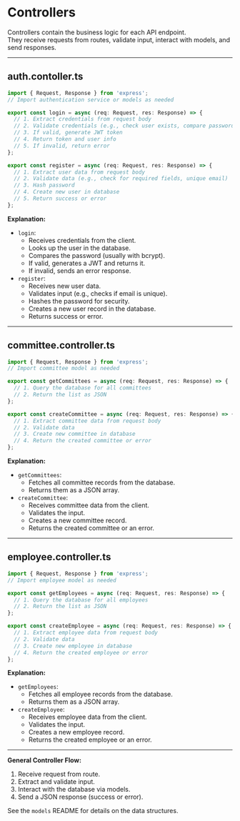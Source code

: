 # Controllers

Controllers contain the business logic for each API endpoint.  
They receive requests from routes, validate input, interact with models, and send responses.

---

## auth.contoller.ts

```typescript
import { Request, Response } from 'express';
// Import authentication service or models as needed

export const login = async (req: Request, res: Response) => {
  // 1. Extract credentials from request body
  // 2. Validate credentials (e.g., check user exists, compare password)
  // 3. If valid, generate JWT token
  // 4. Return token and user info
  // 5. If invalid, return error
};

export const register = async (req: Request, res: Response) => {
  // 1. Extract user data from request body
  // 2. Validate data (e.g., check for required fields, unique email)
  // 3. Hash password
  // 4. Create new user in database
  // 5. Return success or error
};
```

**Explanation:**
- `login`:  
  - Receives credentials from the client.
  - Looks up the user in the database.
  - Compares the password (usually with bcrypt).
  - If valid, generates a JWT and returns it.
  - If invalid, sends an error response.
- `register`:  
  - Receives new user data.
  - Validates input (e.g., checks if email is unique).
  - Hashes the password for security.
  - Creates a new user record in the database.
  - Returns success or error.

---

## committee.controller.ts

```typescript
import { Request, Response } from 'express';
// Import committee model as needed

export const getCommittees = async (req: Request, res: Response) => {
  // 1. Query the database for all committees
  // 2. Return the list as JSON
};

export const createCommittee = async (req: Request, res: Response) => {
  // 1. Extract committee data from request body
  // 2. Validate data
  // 3. Create new committee in database
  // 4. Return the created committee or error
};
```

**Explanation:**
- `getCommittees`:  
  - Fetches all committee records from the database.
  - Returns them as a JSON array.
- `createCommittee`:  
  - Receives committee data from the client.
  - Validates the input.
  - Creates a new committee record.
  - Returns the created committee or an error.

---

## employee.controller.ts

```typescript
import { Request, Response } from 'express';
// Import employee model as needed

export const getEmployees = async (req: Request, res: Response) => {
  // 1. Query the database for all employees
  // 2. Return the list as JSON
};

export const createEmployee = async (req: Request, res: Response) => {
  // 1. Extract employee data from request body
  // 2. Validate data
  // 3. Create new employee in database
  // 4. Return the created employee or error
};
```

**Explanation:**
- `getEmployees`:  
  - Fetches all employee records from the database.
  - Returns them as a JSON array.
- `createEmployee`:  
  - Receives employee data from the client.
  - Validates the input.
  - Creates a new employee record.
  - Returns the created employee or an error.

---

**General Controller Flow:**
1. Receive request from route.
2. Extract and validate input.
3. Interact with the database via models.
4. Send a JSON response (success or error).

See the `models` README for details on the data structures.